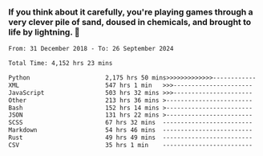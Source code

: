 ### If you think about it carefully, you're playing games through a very clever pile of sand, doused in chemicals, and brought to life by lightning.  👋


<!--START_SECTION:waka-->

```txt
From: 31 December 2018 - To: 26 September 2024

Total Time: 4,152 hrs 23 mins

Python                     2,175 hrs 50 mins>>>>>>>>>>>>>------------   52.41 %
XML                        547 hrs 1 min   >>>----------------------   13.18 %
JavaScript                 503 hrs 32 mins >>>----------------------   12.13 %
Other                      213 hrs 36 mins >------------------------   05.14 %
Bash                       152 hrs 14 mins >------------------------   03.67 %
JSON                       131 hrs 22 mins >------------------------   03.16 %
SCSS                       67 hrs 32 mins  -------------------------   01.63 %
Markdown                   54 hrs 46 mins  -------------------------   01.32 %
Rust                       49 hrs 49 mins  -------------------------   01.20 %
CSV                        35 hrs 1 min    -------------------------   00.84 %
```

<!--END_SECTION:waka-->
